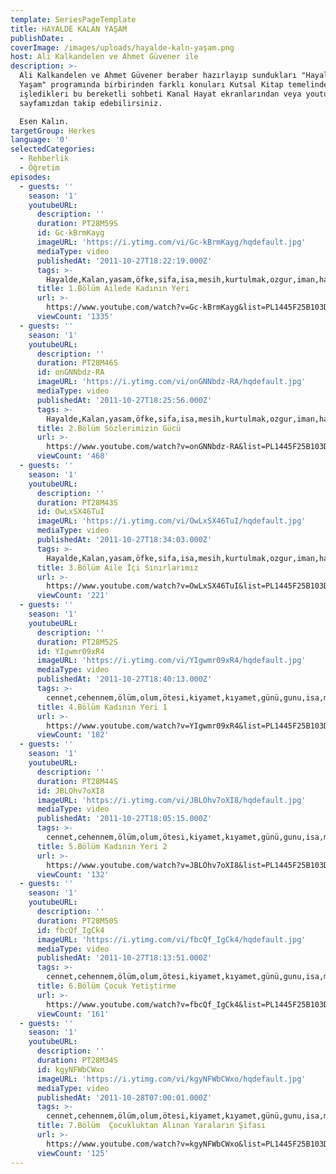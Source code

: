 ```yaml
---
template: SeriesPageTemplate
title: HAYALDE KALAN YAŞAM
publishDate: .
coverImage: /images/uploads/hayalde-kaln-yaşam.png
host: Ali Kalkandelen ve Ahmet Güvener ile
description: >-
  Ali Kalkandelen ve Ahmet Güvener beraber hazırlayıp sundukları "Hayalde Kalan
  Yaşam" programında birbirinden farklı konuları Kutsal Kitap temelinde
  işledikleri bu bereketli sohbeti Kanal Hayat ekranlarından veya youtube
  sayfamızdan takip edebilirsiniz.

  Esen Kalın.
targetGroup: Herkes
language: '0'
selectedCategories:
  - Rehberlik
  - Öğretim
episodes:
  - guests: ''
    season: '1'
    youtubeURL:
      description: ''
      duration: PT28M59S
      id: Gc-kBrmKayg
      imageURL: 'https://i.ytimg.com/vi/Gc-kBrmKayg/hqdefault.jpg'
      mediaType: video
      publishedAt: '2011-10-27T18:22:19.000Z'
      tags: >-
        Hayalde,Kalan,yasam,öfke,sifa,isa,mesih,kurtulmak,ozgur,iman,hayal,ruya,taniklik,incil,kutsal,kitap,zebur,tevrat
      title: 1.Bölüm Ailede Kadının Yeri
      url: >-
        https://www.youtube.com/watch?v=Gc-kBrmKayg&list=PL1445F25B103D7C31&index=2&t=0s
      viewCount: '1335'
  - guests: ''
    season: '1'
    youtubeURL:
      description: ''
      duration: PT28M46S
      id: onGNNbdz-RA
      imageURL: 'https://i.ytimg.com/vi/onGNNbdz-RA/hqdefault.jpg'
      mediaType: video
      publishedAt: '2011-10-27T18:25:56.000Z'
      tags: >-
        Hayalde,Kalan,yasam,öfke,sifa,isa,mesih,kurtulmak,ozgur,iman,hayal,ruya,taniklik,incil,kutsal,kitap,zebur,tevrat,aci,sözler
      title: 2.Bölüm Sözlerimizin Gücü
      url: >-
        https://www.youtube.com/watch?v=onGNNbdz-RA&list=PL1445F25B103D7C31&index=3&t=0s
      viewCount: '468'
  - guests: ''
    season: '1'
    youtubeURL:
      description: ''
      duration: PT28M43S
      id: OwLxSX46TuI
      imageURL: 'https://i.ytimg.com/vi/OwLxSX46TuI/hqdefault.jpg'
      mediaType: video
      publishedAt: '2011-10-27T18:34:03.000Z'
      tags: >-
        Hayalde,Kalan,yasam,öfke,sifa,isa,mesih,kurtulmak,ozgur,iman,hayal,ruya,taniklik,incil,kutsal,kitap,zebur,tevrat,aile,sinirlar,siddet,yalan,cocuk,terbiye,yetistirme
      title: 3.Bölüm Aile İçi Sınırlarımız
      url: >-
        https://www.youtube.com/watch?v=OwLxSX46TuI&list=PL1445F25B103D7C31&index=4&t=0s
      viewCount: '221'
  - guests: ''
    season: '1'
    youtubeURL:
      description: ''
      duration: PT28M52S
      id: YIgwmr09xR4
      imageURL: 'https://i.ytimg.com/vi/YIgwmr09xR4/hqdefault.jpg'
      mediaType: video
      publishedAt: '2011-10-27T18:40:13.000Z'
      tags: >-
        cennet,cehennem,ölüm,olum,ötesi,kiyamet,kıyamet,günü,gunu,isa,mesih,tanri,tanrı,allah,hz,peygamberler,peygamber,ahiret,yargi
      title: 4.Bölüm Kadının Yeri 1
      url: >-
        https://www.youtube.com/watch?v=YIgwmr09xR4&list=PL1445F25B103D7C31&index=5&t=0s
      viewCount: '182'
  - guests: ''
    season: '1'
    youtubeURL:
      description: ''
      duration: PT28M44S
      id: JBLOhv7oXI8
      imageURL: 'https://i.ytimg.com/vi/JBLOhv7oXI8/hqdefault.jpg'
      mediaType: video
      publishedAt: '2011-10-27T18:05:15.000Z'
      tags: >-
        cennet,cehennem,ölüm,olum,ötesi,kiyamet,kıyamet,günü,gunu,isa,mesih,tanri,tanrı,allah,hz,peygamberler,peygamber,ahiret,yargi
      title: 5.Bölüm Kadının Yeri 2
      url: >-
        https://www.youtube.com/watch?v=JBLOhv7oXI8&list=PL1445F25B103D7C31&index=6&t=0s
      viewCount: '132'
  - guests: ''
    season: '1'
    youtubeURL:
      description: ''
      duration: PT28M50S
      id: fbcQf_IgCk4
      imageURL: 'https://i.ytimg.com/vi/fbcQf_IgCk4/hqdefault.jpg'
      mediaType: video
      publishedAt: '2011-10-27T18:13:51.000Z'
      tags: >-
        cennet,cehennem,ölüm,olum,ötesi,kiyamet,kıyamet,günü,gunu,isa,mesih,tanri,tanrı,allah,hz,peygamberler,peygamber,ahiret,yargi
      title: 6.Bölüm Çocuk Yetiştirme
      url: >-
        https://www.youtube.com/watch?v=fbcQf_IgCk4&list=PL1445F25B103D7C31&index=7&t=0s
      viewCount: '161'
  - guests: ''
    season: '1'
    youtubeURL:
      description: ''
      duration: PT28M34S
      id: kgyNFWbCWxo
      imageURL: 'https://i.ytimg.com/vi/kgyNFWbCWxo/hqdefault.jpg'
      mediaType: video
      publishedAt: '2011-10-28T07:00:01.000Z'
      tags: >-
        cennet,cehennem,ölüm,olum,ötesi,kiyamet,kıyamet,günü,gunu,isa,mesih,tanri,tanrı,allah,hz,peygamberler,peygamber,ahiret,yargi
      title: 7.Bölüm  Çocukluktan Alınan Yaraların Şifası
      url: >-
        https://www.youtube.com/watch?v=kgyNFWbCWxo&list=PL1445F25B103D7C31&index=8&t=0s
      viewCount: '125'
---
```


